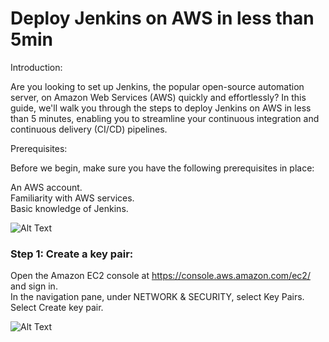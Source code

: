 # Deploy Jenkins on AWS in less than 5min
Introduction:

Are you looking to set up Jenkins, the popular open-source automation server, on Amazon Web Services (AWS) quickly and effortlessly? In this guide, we'll walk you through the steps to deploy Jenkins on AWS in less than 5 minutes, enabling you to streamline your continuous integration and continuous delivery (CI/CD) pipelines.

Prerequisites:

Before we begin, make sure you have the following prerequisites in place:

An AWS account.<br>
Familiarity with AWS services.<br>
Basic knowledge of Jenkins.<br>

![Alt Text](https://dev-to-uploads.s3.amazonaws.com/uploads/articles/a3t96ud4abxsefumgi19.jpg)

### Step 1: Create a key pair:

Open the Amazon EC2 console at https://console.aws.amazon.com/ec2/ and sign in.<br>
In the navigation pane, under NETWORK & SECURITY, select Key Pairs.<br>
Select Create key pair.<br>


![Alt Text](https://dev-to-uploads.s3.amazonaws.com/uploads/articles/ho735grgo2s1xw4g4z61.png)

